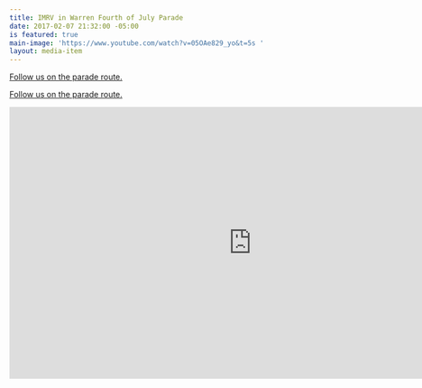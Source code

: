 ```yaml
---
title: IMRV in Warren Fourth of July Parade
date: 2017-02-07 21:32:00 -05:00
is featured: true
main-image: 'https://www.youtube.com/watch?v=05OAe829_yo&t=5s '
layout: media-item
---
```


[Follow us on the parade route.](https://www.youtube.com/watch?v=05OAe829_yo&t=5s)

[Follow us on the parade route.](https://www.youtube.com/embed/05OAe829_yo)
<iframe width="857" height="482" src="https://www.youtube.com/embed/05OAe829_yo" title="Warren July 4th Parade Vermont 2023" frameborder="0" allow="accelerometer; autoplay; clipboard-write; encrypted-media; gyroscope; picture-in-picture; web-share" allowfullscreen></iframe>